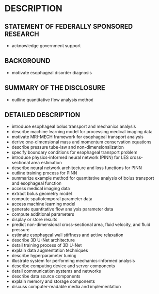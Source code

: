 # DESCRIPTION

## STATEMENT OF FEDERALLY SPONSORED RESEARCH

- acknowledge government support

## BACKGROUND

- motivate esophageal disorder diagnosis

## SUMMARY OF THE DISCLOSURE

- outline quantitative flow analysis method

## DETAILED DESCRIPTION

- introduce esophageal bolus transport and mechanics analysis
- describe machine learning model for processing medical imaging data
- motivate MRI-MECH framework for esophageal transport analysis
- derive one-dimensional mass and momentum conservation equations
- describe pressure tube-law and non-dimensionalization
- specify boundary conditions for esophageal transport problem
- introduce physics-informed neural network (PINN) for LES cross-sectional area estimation
- describe neural network architecture and loss functions for PINN
- outline training process for PINN
- summarize example method for quantitative analysis of bolus transport and esophageal function
- access medical imaging data
- extract bolus geometry model
- compute spatiotemporal parameter data
- access machine learning model
- generate quantitative flow analysis parameter data
- compute additional parameters
- display or store results
- predict non-dimensional cross-sectional area, fluid velocity, and fluid pressure
- estimate esophageal wall stiffness and active relaxation
- describe 3D U-Net architecture
- detail training process of 3D U-Net
- explain data augmentation techniques
- describe hyperparameter tuning
- illustrate system for performing mechanics-informed analysis
- describe computing device and server components
- detail communication systems and networks
- describe data source components
- explain memory and storage components
- discuss computer-readable media and implementation

